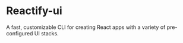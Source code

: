 # Reactify-ui
A fast, customizable CLI for creating React apps with a variety of pre-configured UI stacks. 
